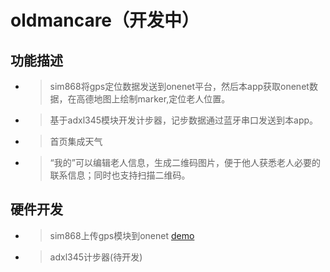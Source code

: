 # oldmancare（开发中）
## 功能描述
* >sim868将gps定位数据发送到onenet平台，然后本app获取onenet数据，在高德地图上绘制marker,定位老人位置。
* >基于adxl345模块开发计步器，记步数据通过蓝牙串口发送到本app。
* >首页集成天气
* >“我的”可以编辑老人信息，生成二维码图片，便于他人获悉老人必要的联系信息；同时也支持扫描二维码。


## 硬件开发
* >sim868上传gps模块到onenet [demo](https://github.com/wongnoubo/gprs)
* >adxl345计步器(待开发)
